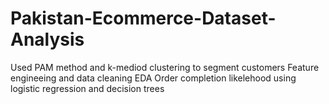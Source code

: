 # Pakistan-Ecommerce-Dataset-Analysis

Used PAM method and k-mediod clustering to segment customers
Feature engineeing and data cleaning
EDA
Order completion likelehood using logistic regression and decision trees

